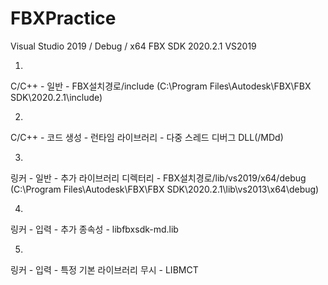 # FBXPractice

Visual Studio 2019 / Debug / x64
FBX SDK 2020.2.1 VS2019

1)
C/C++ - 일반 - FBX설치경로/include
(C:\Program Files\Autodesk\FBX\FBX SDK\2020.2.1\include)

2)
C/C++ - 코드 생성 - 런타임 라이브러리 - 다중 스레드 디버그 DLL(/MDd)

3)
링커 - 일반 - 추가 라이브러리 디렉터리 - FBX설치경로/lib/vs2019/x64/debug
(C:\Program Files\Autodesk\FBX\FBX SDK\2020.2.1\lib\vs2013\x64\debug)

4)
링커 - 입력 - 추가 종속성 - libfbxsdk-md.lib

5)
링커 - 입력 - 특정 기본 라이브러리 무시 - LIBMCT